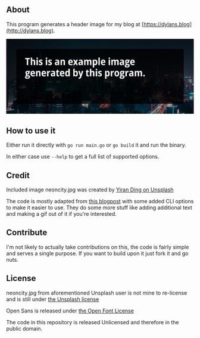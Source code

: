 ## About
This program generates a header image for my blog at [https://dylans.blog](http://dylans.blog).

![An example header](https://github.com/dylantic/blogimagegen/blob/main/header.jpeg?raw=true)

## How to use it
Either run it directly with `go run main.go` or `go build` it and run the binary.

In either case use `--help` to get a full list of supported options.

## Credit
Included image neoncity.jpg was created by [Yiran Ding on Unsplash](https://unsplash.com/photos/JQRyYCC2OIM)


The code is mostly adapted from [this blogpost](https://pace.dev/blog/2020/03/02/dynamically-generate-social-images-in-golang-by-mat-ryer.html) with some added CLI options to make it easier to use. They do some more stuff like adding additional text and making a gif out of it if you're interested.

## Contribute
I'm not likely to actually take contributions on this, the code is fairly simple and serves a single purpose. If you want to build upon it just fork it and go nuts.

## License

neoncity.jpg from aforementioned Unsplash user is not mine to re-license and is still under [the Unsplash license](https://unsplash.com/license)

Open Sans is released under [the Open Font License](https://scripts.sil.org/cms/scripts/page.php?site_id=nrsi&id=OFL)

The code in this repository is released Unlicensed and therefore in the public domain.